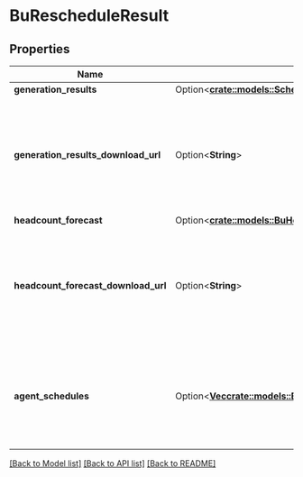 # BuRescheduleResult

## Properties

Name | Type | Description | Notes
------------ | ------------- | ------------- | -------------
**generation_results** | Option<[**crate::models::ScheduleGenerationResult**](ScheduleGenerationResult.md)> |  | [optional]
**generation_results_download_url** | Option<**String**> | The download URL from which to fetch the generation results for the rescheduling run | [optional]
**headcount_forecast** | Option<[**crate::models::BuHeadcountForecast**](BuHeadcountForecast.md)> |  | [optional]
**headcount_forecast_download_url** | Option<**String**> | The download URL from which to fetch the headcount forecast for the rescheduling run | [optional]
**agent_schedules** | Option<[**Vec<crate::models::BuRescheduleAgentScheduleResult>**](BuRescheduleAgentScheduleResult.md)> | List of download links for agent schedules produced by the rescheduling run | [optional]

[[Back to Model list]](../README.md#documentation-for-models) [[Back to API list]](../README.md#documentation-for-api-endpoints) [[Back to README]](../README.md)


